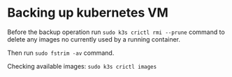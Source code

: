 # Backing up kubernetes VM

Before the backup operation run `sudo k3s crictl rmi --prune` command to delete any images no currently used by a running container.

Then run `sudo fstrim -av` command.

Checking available images: `sudo k3s crictl images`
